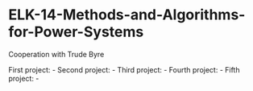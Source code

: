 # ELK-14-Methods-and-Algorithms-for-Power-Systems

Cooperation with Trude Byre

First project: - 
Second project: - 
Third project: - 
Fourth project: - 
Fifth project: -
